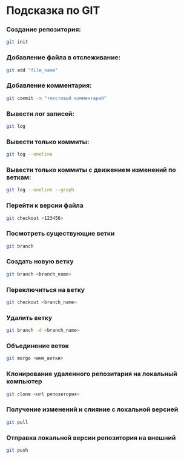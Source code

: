 # Подсказка по GIT

### Создание репозитория:
```sh
git init
``` 

### Добавление файла в отслеживание:
```sh
git add "file_name"
 ```

### Добавление комментария:
```sh
git commit -m "текстовый комментарий"
```

### Вывести лог записей:
```sh
git log
```

### Вывести только коммиты:
```sh
git log --oneline
```

### Вывести только коммиты с движением изменений по веткам:
```sh
git log --oneline --graph
```

### Перейти к версии файла
```sh
git checkout <123456>
```

### Посмотреть существующие ветки
```sh
git branch
``` 

### Создать новую ветку
```sh
git branch <branch_name>
```

### Переключиться на ветку
```sh
git checkout <branch_name>
```

### Удалить ветку
```sh
git branch -d <branch_name>
```

### Объединение веток
```sh
git merge <имя_ветки>
```

### Клонирование удаленного репозитария на локальный компьютер
```sh
git clone <url репозитория> 
```

### Получение изменений и слияние с локальной версией
```sh
git pull 
```

### Отправка локальной версии репозитория на внешний
```sh
git push
```